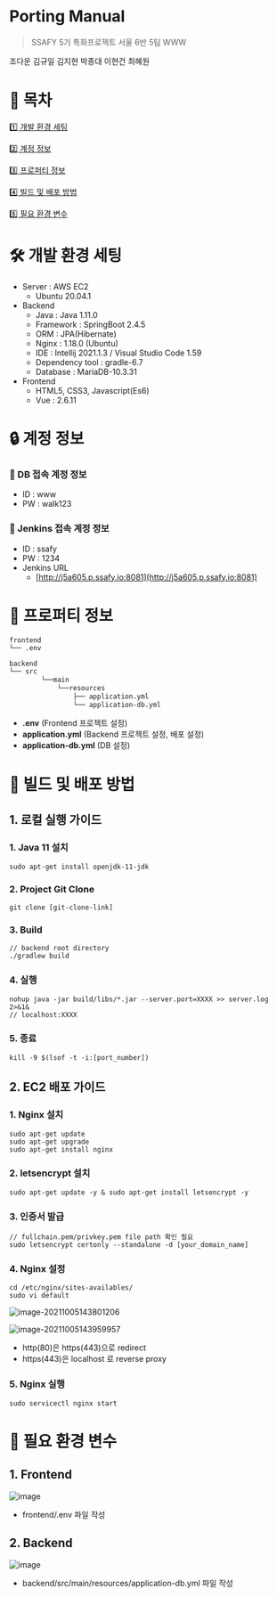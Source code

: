 # Porting Manual

> SSAFY 5기 특화프로젝트 서울 6반 5팀 WWW

조다운 김규일 김지현 박종대 이현건 최혜원

# 📖  목차

[1️⃣ 개발 환경 세팅](#-개발-환경-세팅)

[2️⃣ 계정 정보](#-계정-정보)

[3️⃣ 프로퍼티 정보](#-프로퍼티-정보)

[4️⃣ 빌드 및 배포 방법](#-빌드-및-배포-방법)

[5️⃣ 필요 환경 변수](#-필요-환경-변수)



# 🛠 개발 환경 세팅

- Server : AWS EC2
  - Ubuntu 20.04.1
- Backend
  - Java : Java 1.11.0
  - Framework : SpringBoot 2.4.5
  - ORM : JPA(Hibernate)
  - Nginx : 1.18.0 (Ubuntu)
  - IDE : Intellij 2021.1.3 / Visual Studio Code 1.59
  - Dependency tool : gradle-6.7
  - Database : MariaDB-10.3.31
- Frontend
  - HTML5, CSS3, Javascript(Es6)
  - Vue : 2.6.11

# 🔒 계정 정보

### 📲 DB 접속 계정 정보

- ID : www
- PW : walk123

### 📲 Jenkins 접속 계정 정보

- ID : ssafy
- PW : 1234
- Jenkins URL
  - [http://j5a605.p.ssafy.io:8081](http://j5a605.p.ssafy.io:8081)

# 🔑 프로퍼티 정보

```
frontend
└── .env
```

```bash
backend
└── src
		└──main
			└──resources
				├── application.yml
				└── application-db.yml
```

- **.env** (Frontend 프로젝트 설정)
- **application.yml** (Backend 프로젝트 설정, 배포 설정)
- **application-db.yml** (DB 설정)

# 📢 빌드 및 배포 방법

## 1. 로컬 실행 가이드

### 	1. Java 11 설치

```
sudo apt-get install openjdk-11-jdk
```



### 2. Project Git Clone

```
git clone [git-clone-link]
```



### 3. Build

```
// backend root directory
./gradlew build
```



### 4. 실행

```
nohup java -jar build/libs/*.jar --server.port=XXXX >> server.log 2>&1&
// localhost:XXXX
```



### 5. 종료

```
kill -9 $(lsof -t -i:[port_number])
```



## 2. EC2 배포 가이드

### 1. Nginx 설치

```
sudo apt-get update
sudo apt-get upgrade
sudo apt-get install nginx
```



### 2. letsencrypt 설치

```
sudo apt-get update -y & sudo apt-get install letsencrypt -y
```

### 3. 인증서 발급

```
// fullchain.pem/privkey.pem file path 확인 필요
sudo letsencrypt certonly --standalone -d [your_domain_name]

```

### 4. Nginx 설정

```
cd /etc/nginx/sites-availables/
sudo vi default
```

![image-20211005143801206](https://user-images.githubusercontent.com/19733033/135974554-acd580f5-8825-4452-b0ef-0c5c42a8c99f.png)

![image-20211005143959957](https://user-images.githubusercontent.com/19733033/135974580-5b196f89-c1b6-47a8-ae7c-d75f7019601e.png)

- http(80)은 https(443)으로 redirect
- https(443)은 localhost 로 reverse proxy



### 5. Nginx 실행

```
sudo servicectl nginx start
```



# 📡 필요 환경 변수

## 1. Frontend

![image](https://user-images.githubusercontent.com/19733033/136149418-b4be7f7d-922f-47a5-91df-e828d6ec4e55.png)

- frontend/.env 파일 작성



## 2. Backend

![image](https://user-images.githubusercontent.com/19733033/136149748-61fb806e-3ec0-45eb-afa0-df09d1f2719d.png)

- backend/src/main/resources/application-db.yml 파일 작성
